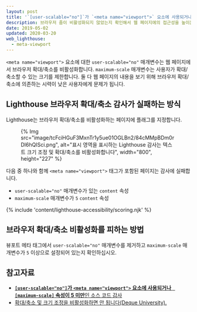 ```yaml
---
layout: post
title: '`[user-scalable="no"]`가 `<meta name="viewport">` 요소에 사용되거나 `[maximum-scale]` 속성이 `5` 미만입니다.'
description: 브라우저 줌이 비활성화되지 않았는지 확인해서 웹 페이지에의 접근성을 높이는 방법을 알아보십시오.
date: 2019-05-02
updated: 2020-03-20
web_lighthouse:
  - meta-viewport
---
```


`<meta name="viewport">` 요소에 대한 `user-scalable="no"` 매개변수는 웹 페이지에서 브라우저 확대/축소를 비활성화합니다. `maximum-scale` 매개변수는 사용자가 확대/축소할 수 있는 크기를 제한합니다. 둘 다 웹 페이지의 내용을 보기 위해 브라우저 확대/축소에 의존하는 시력이 낮은 사용자에게 문제가 됩니다.

## Lighthouse 브라우저 확대/축소 감사가 실패하는 방식

Lighthouse는 브라우저 확대/축소를 비활성화하는 페이지에 플래그를 지정합니다.

<figure>{% Img src="image/tcFciHGuF3MxnTr1y5ue01OGLBn2/84cMMpBDm0rDl6hQISci.png", alt="표시 영역을 표시하는 Lighthouse 감사는 텍스트 크기 조정 및 확대/축소를 비활성화합니다", width="800", height="227" %}</figure>

다음 중 하나와 함께 `<meta name="viewport">` 태그가 포함된 페이지는 감사에 실패합니다.

- `user-scalable="no"` 매개변수가 있는 `content` 속성
- `maximum-scale` 매개변수가 `5` `content` 속성

{% include 'content/lighthouse-accessibility/scoring.njk' %}

## 브라우저 확대/축소 비활성화를 피하는 방법

뷰포트 메타 태그에서 `user-scalable="no"` 매개변수를 제거하고 `maximum-scale` 매개변수가 `5` 이상으로 설정되어 있는지 확인하십시오.

## 참고자료

- [**`[user-scalable="no"]`가 `<meta name="viewport">` 요소에 사용되거나 ` [maximum-scale]` 속성이 5 미만**인 소스 코드 감사](https://github.com/GoogleChrome/lighthouse/blob/master/core/audits/accessibility/meta-viewport.js)
- [확대/축소 및 크기 조정을 비활성화하면 안 됩니다(Deque University).](https://dequeuniversity.com/rules/axe/3.3/meta-viewport)
